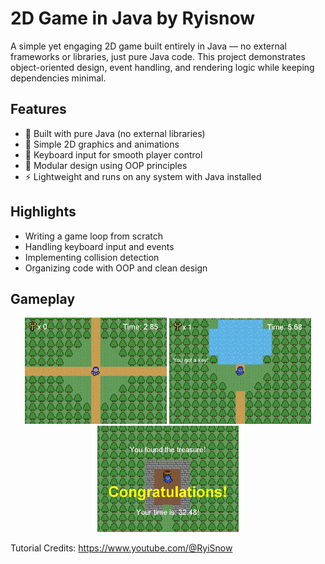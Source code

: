 # 2D Game in Java by Ryisnow
A simple yet engaging 2D game built entirely in Java — no external frameworks or libraries, just pure Java code.
This project demonstrates object-oriented design, event handling, and rendering logic while keeping dependencies minimal.

## Features
- 🚀 Built with pure Java (no external libraries)
- 🎨 Simple 2D graphics and animations
- 🎹 Keyboard input for smooth player control
- 🧩 Modular design using OOP principles
- ⚡ Lightweight and runs on any system with Java installed

## Highlights
- Writing a game loop from scratch
- Handling keyboard input and events
- Implementing collision detection
- Organizing code with OOP and clean design
  
## Gameplay
<div align="center">
  <img src="./screenshots/gamestart.png" width="45%" />
  <img src="./screenshots/key.png" width="45%" />
</div>

<div align="center">
  <img src="./screenshots/endgame.png" width="45%" />
</div>


Tutorial Credits: https://www.youtube.com/@RyiSnow
